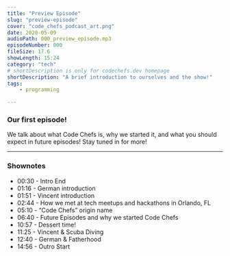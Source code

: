 ```yaml
---
title: "Preview Episode"
slug: "preview-episode"
cover: "code_chefs_podcast_art.png"
date: 2020-05-09
audioPath: 000_preview_episode.mp3
episodeNumber: 000
fileSize: 17.6
showLength: 15:24
category: "tech"
# shortDescription is only for codechefs.dev homepage
shortDescription: "A brief introduction to ourselves and the show!"
tags:
    - programming

---
```


### Our first episode!

We talk about what Code Chefs is, why we started it, and what you should expect in future episodes! Stay tuned in for more!

<hr>

### Shownotes

- 00:30 - Intro End
- 01:16 - German introduction
- 01:51 - Vincent introduction
- 02:44 - How we met at tech meetups and hackathons in Orlando, FL
- 05:10 - “Code Chefs” origin name
- 06:40 - Future Episodes and why we started Code Chefs
- 10:57 - Dessert time!
- 11:25 - Vincent & Scuba Diving
- 12:40 - German & Fatherhood
- 14:56 - Outro Start